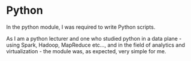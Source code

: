 # Python

In the python module, I was required to write Python scripts. 

As I am a python lecturer and one who studied python in a data plane - using Spark, Hadoop, MapReduce etc..., and in the field of analytics and virtualization - the module was, as expected, very simple for me.
